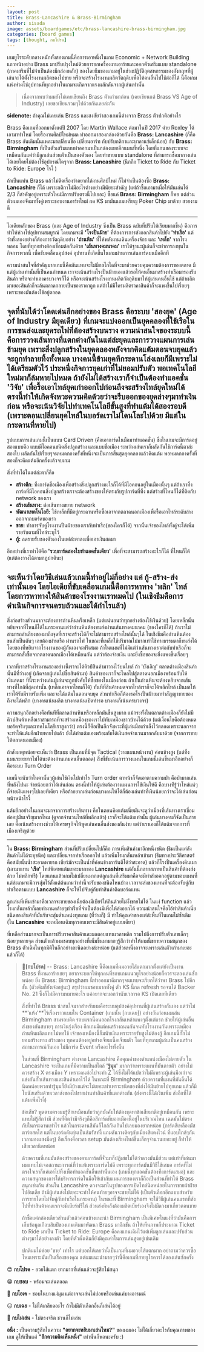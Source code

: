 ```yaml
---
layout: post
title: Brass-Lancashire & Brass-Birmingham
author: sisada
image: assets/boardgames/etc/brass-lancashire-brass-birmingham.jpg
categories: [board games]
tags: [thought, กบโปรด]
---
```

เกมยูโรระดับกลางหนักทั้งสองเกมนี้คือการเอาหนึ่งในเกม Economic + Network Building แถวหน้าอย่าง Brass มาปรับปรุงใหม่ด้วยการยกเครื่องงานอาร์ทและออกตัวเสริมแบบ standalone (ภาคเสริมที่ไม่จำเป็นต้องมีกล่องหลัก) ของโดยธีมของเกมอยู่ในช่วงปฎิวัติอุตสหกรรมของอังกฤษที่ผู้เล่นจะได้ตั้งโรงงานผลิตของไปขาย หรือจะสร้างโรงงานผลิตวัตถุดิบเพื่อให้คนอื่นไปใช้ต่อก็ได้ นี้คือเกมแห่งห่วงโซ่อุปทานที่ทุกอย่างในเกมจะเกิดจากแรงผลักดันจากผู้เล่นเท่านั้น

 
> เนื่องจากพบว่าผมยังไม่เคยเขียนถึง Brass ตัวเก่ามาก่อน (เคยเขียนแต่ Brass VS Age of Industry) เลยขอเขียนรวมๆไปด้วยกันเลยล่ะกัน



**sidenote:** ถ้าคุณไม่เคยเล่น Brass และสงสัยว่าสองเกมนี้ต่างจาก Brass ตัวปกติอย่างไร


Brass คือเกมที่ออกมาตั้งแต่ปี 2007 โดย Martin Wallace ต่อมาในปี 2017 ค่าย Roxley ได้เอามาทำใหม่ โดยรื้องานศิลป์ใหม่หมด ทำออกมาสองกล่องด้วยกันคือ **Brass: Lancashire** (ก็คือ Brass อันเดิมนั้นแหละมาเปลี่ยนชื่อ เปลี่ยนอาร์ท กับปรับกติกาและบาลานซ์เล็กน้อย) กับ **Brass: Birmingham** ที่เป็นตัวเสริมแบบทำออกมาเป็นกล่องแยกอีกแผนที่หนึ่ง โดยที่แกนของระบบจะเหมือนกันแต่ว่ามีลูกเล่นส่วนตัวเป็นของตัวเอง โดยทำขายแบบ standalone ที่สามารถซื้อมากางเล่นได้เลยโดยไม่ต้องใช้อุปกรณ์ใดๆจาก **Brass: Lancashire** (นึกถึง Ticket to Ride กับ Ticket to Ride: Europe ไรงี้ )


ถ้าเป็นแฟน Brass แล้วไม่ติดเรื่องว่าอยากได้งานศิลป์ใหม่ ก็ไม่จำเป็นต้องซื้อ **Brass: Lancashire** ก็ได้ เพราะกติกาไม่มีอะไรต่างอย่างมีนัยยะสำคัญ (แต่ถ้าซื้อเอามาเผื่อให้มันเล่นได้ 2/3 ก็สำคัญอยู่เพราะตัวใหม่มีการปรับตรงนี้ไปเยอะ) ซื้อแค่ **Brass: Birmingham** ก็พอ แต่ส่วนตัวผมเองจัดมาทั้งคู่เพราะชอบงานอาร์ทใหม่ กด KS มามันแถมเหรียญ Poker Chip มาด้วย สวยงามดี




---



ไอเดียหลักของ Brass (และ Age of Industry ซึ่งเป็น Brass ฉบับที่ปรับให้เรียบมากขึ้น) คือการทำให้ห่วงโซ่อุปทานสมบูรณ์ โดยเกมจะมี **'โรงปั่นฝ้าย'** ที่ต้องการการส่งออกสินค้าไปยัง **'ท่าเรือ'** แต่ว่าทั้งสองอย่างก็ต้องการวัตถุดิบอย่าง **'ถ่านหิน'** ที่ให้พลังงานเดินเครื่องจักร และ **'เหล็ก'** จากโรงหลอม โดยที่ทุกอย่างต้องเชื่อมต่อกันด้วย **'เส้นทางคมนาคม'** เราให้ฐานะผู้เล่นก็จะทำการลงทุนในกิจการพวกนี้ เพื่อขับเคลื่อนอุปสงค์ อุปทานที่เกิดขึ้นในเกมผ่านการเล่นการ์ดบนมืออีกที

ความน่าสนใจที่สำคัญมากเกมนี้คือมันแทบจะไม่มีกลไกใดที่จะมาช่วยควบคุมความต้องการของตลาด มีแต่ผู้เล่นเท่านั้นที่เป็นคนกำหนด เราจะเน้นสร้างโรงปั่นฝ้ายเองแล้วรอให้คนอื่นมาสร้างท่าเรือมารองรับสินค้า หรือจะทำเองครบวงจรก็ได้ หรือจะเน้นสร้างโรงงานผลิตวัตถุดิบมาให้ผู้เล่นคนอื่นใช้ แต่ถ้าผลิตมาเยอะสินค้าก็จะล้นตลาดกลายเป็นของราคาถูก แต่ถ้าไม่มีใครผลิตราคาสินค้าก็จะแพงขึ้นไปเรื่อยๆ เพราะของมันต้องใช้อยู่ตลอด

จุดที่นับได้ว่าโดดเด่นอีกอย่างของ Brass คือระบบ **'สองยุค'** (Age of Industry มียุคเดียว) ที่เกมจะแบ่งออกเป็นยุคคลองที่ใช้เรือในการขนส่งและยุครถไฟที่ต้องสร้างบนราง ความน่าสนใจของระบบนี้คือการวางเส้นทางที่แตกต่างกันในแต่ล่ะยุคและการวางแผนการเล่นข้ามยุค เพราะสิ่งปลูกสร้างในยุคคลองหลังจากคิดแต้มตอนจบยุคแล้วจะถูกทำลายทิ้งทั้งหมด บางคนนี้ข้ามยุคทีกระดานโล่งเลยก็มีเพราะไม่ได้เตรียมตัวไว้ ประหนึ่งกิจการยุคเก่าที่ไม่ยอมปรับตัว พอเทคโนโลยีใหม่มาก็ล้มหายไปหมด ถ้ายังไม่ได้สร้างเราก็จำเป็นต้องทำแอคชั่น **'วิจัย'** เพื่อรื้อเอาไทล์ยุคเก่าออกไปก่อนถึงจะสร้างไทล์ยุคใหม่ได้ ตรงนี้ทำให้เกิดจังหวะความคิดด้วยว่าจะรีบออกของยุคล่างๆมาทำเงินก่อน หรือจะเน้นวิจัยไปทำเทคโนโลยีขั้นสูงที่ทำแต้มได้สองรอบดี (เพราะตอนเปลี่ยนยุคไทล์ในบอร์ดเราไม่โดนโละไปด้วย มีแต่ในกระดานที่หายไป)
---------------------------------------------------------------

รูปแบบการเล่นเกมนี้เป็นแบบ Card Driven (คือเอาการ์ดในมือมาทำแอคชั่น) ซึ่งในเกมจะมีการ์ดอยู่สองแบบคือ แบบมีไอคอนชนิดสิ่งปลูกสร้าง และแบบชื่อเมือง ระหว่างเล่นเราก็ผลัดกันใช้การ์ดนี้ตาล่ะสองใบ ผลัดกันไปเรื่อยๆจนหมดกองครั้งที่หนึ่งจะเป็นการสิ้นสุดยุคคลองแล้วคิดแต้ม พอหมดกองครั้งที่สองก็จะคิดแต้มอีกครั้งแล้วจบเกม

สิ่งที่ทำได้ในแต่ล่ะตาก็คือ
* **สร้างตึก:** ทิ้งการ์ดชื่อเมืองเพื่อสร้างสิ่งปลูกสร้างอะไรก็ได้ที่มีไอคอนอยู่ในเมืองนั้นๆ แต่ถ้าเราทิ้งการ์ดที่มีไอคอนสิ่งปลูกสร้างเราจะต้องสร้างของให้ตรงกับรูปการ์ดที่ทิ้ง แต่สร้างที่ไหนก็ได้ที่ติดกับ network ของเรา
* **สร้างเส้นทาง:** ต่อเส้นทางขยาย network
* **พัฒนาเทคโนโลยี:** ใช้เหล็กที่มีอยู่กระดานหรือซื้อเอาจากตลาดนอกเมืองเพื่อรื้อเอาไทล์ระดับล่างออกจากบอร์ดของเรา
* **ขาย:** ทำการจับคู่โรงงานปั่นฝ้ายของเรากับท่าเรือ(ของใครก็ได้) จากนั้นเจ้าของไทล์ทั้งคู่จะได้เพิ่มรายรับตามที่ไทล์ระบุไว้
* **กู้:** ลดรายรับของตัวเองในแต่ล่ะตาลงเพื่อเอาเงินสดมา


อีกอย่างที่เราทำได้คือ **'รวบการ์ดสองใบทำแอคชั่นเดียว'** เพื่อที่จะสามารถสร้างอะไรก็ได้ ที่ไหนก็ได้ (แต่ต้องวางได้ตามกฎปกตินะ)

จะเห็นว่าโดยวิธีเล่นแล้วเกมนี้ทำอยู่ไม่กี่อย่าง แค่ กู้-สร้าง-ส่ง เท่านั้นเอง โดยไอเดียที่ขับเคลื่อนเกมนี้คือการหาทาง **'พลิก'** ไทล์ โดยการหาทางให้สินค้าของโรงงานเราหมดไป (ในเชิงธีมคือการดำเนินกิจการจนครบถ้วนและได้กำไรแล้ว)
---------------------------------------------------------------


สิ่งก่อสร้างส่วนมากจะต้องการถ่านหินหรือเหล็ก (แต่แน่นอนว่าทุกอย่างต้องใช้เงินด้วย) โดยเหล็กนั้นหยิบจากที่ไหนก็ได้ในกระดานแต่ว่าถ่านหินต้องขนส่งผ่านเส้นทางคมนาคม (ของใครก็ได้) ถ้าเราไม่สามารถลำเลียงของมาถึงจุดที่เราจะสร้างได้ก็จะไม่สามารถสร้างไทล์นั้นๆได้ ในเชิงธีมคือถ่านหินต้องขนส่งเป็นตันๆ เลยต้องผ่านเรือ ผ่านรถไฟ ในขณะที่เหล็กใช้ปริมาณไม่มากเท่าใช้ทางธรรมดาก็ขนส่งได้ โดยของที่หยิบจากโรงงานของผู้กันเองจะฟรีเสมอ ถ้าในแผนที่ไม่มีแต่ว่าเส้นทางเราต่อกับท่าเรือก็จะสามารถสั่งซื้อจากตลาดนอกเมืองได้เหมือนกัน แต่ว่าต้องจ่ายเงิน และยิ่งซื้อของจะยิ่งแพงขึ้นเรื่อยๆ

เวลาที่เราสร้างโรงงานสองอย่างนี้เราจะได้คิวป์สินค้ามาวางไว้บนไทล์ ถ้า 'บังเอิญ' ตลาดต่างเมืองสินค้านั้นมีที่ว่างอยู่ (เกิดจากผู้เล่นไปซื้อสินค้ามา) สินค้าของเราก็จะไหลไปสู่ตลาดนอกเมืองพร้อมกับให้เงินสดมา ทีนี้ระหว่างเล่นผู้เล่นจะถูกบังคับให้ซื้อของในเมืองก่อน ถ้าเป็นถ่านหินจะต้องหยิบจากเส้นทางที่ใกล้ที่สุดเท่านั้น (เหล็กเอาจากไหนก็ได้) ทันทีที่สินค้าหมดจากไทล์เราก็จะได้พลิกไทล์ เป็นผลให้เราได้รับมีรายรับเพิ่ม และจะได้แต้มในตอนจบยุค ส่วนท่าเรือก็ต้องรอโรงปั่นฝ้ายมาทำสัญญาขายของถึงจะได้พลิก (บางคนเน้นผลิต บางคนเน้นเปิดท่ารอ บางคนก็เน้นครบวงจร)

ความสนุกอีกอย่างคือทันทีที่ตลาดถ่านหินหรือเหล็กมันขึ้นสูงมาก แม้กระทั้งในตลาดต่างเมืองก็ยังไม่มีคิวบ์สินค้าเหลือเราสามารถที่จะสร้างเหมืองของเราไปทับเหมืองชาวบ้านได้ด้วย (แต่เงื่อนไขคือต้องหมดบอร์ดจริงๆและเทคโนโลยีเราสูงกว่า) ตรงนี้ก็คือเป็นอีกจังหวะที่ผู้เล่นมือเก่าเล็งไว้ตลอดเพราะนอกจากจะทำให้แต้มอีกฝ่ายหายไปแล้ว ยังได้ทำแต้มเองพร้อมกับได้เงินสดจำนวนมากกลับมาด้วย (จากการขายให้ตลาดนอกเมือง)

ถ้าสังเกตุหน่อยจะเห็นว่า Brass เป็นเกมที่มีจุด Tactical (วางแผนหน้างาน) ค่อนข้างสูง (แต่ทิ้งแผนระยะยาวไม่ได้นะต้องอ่านเกมคนอื่นตลอด) สิ่งที่ขับเน้นการวางแผนในเกมนี้เด่นขึ้นมาอีกอย่างก็คือระบบ Turn Order

เกมนี้จะนับว่าในตานั้นๆผู้เล่นใช้เงินไปเท่าไร Turn order ตาหน้าก็จัดเอาตามความป๋า คือป๋ามากเล่นที่หลังไปนะ จ่ายน้อยกว่าได้เล่นก่อน ตรงนี้ทำให้ผู้เล่นต้องวางแผนการใช้เงินให้ดี คือบางทีรู้ว่าโหล่แน่ๆก็จ่ายมันแพงๆไปเลยทีเดียว หรือถ้าอยากเล่นก่อนบางคนให้ได้ก็ต้องเล่นท่าที่เงินน้อยกว่าจะได้เล่นก่อนหน้าหน้าไรงี้

แต้มอีกอย่างในเกมจะมาจากการสร้างเส้นทาง คือในตอนคิดแต้มเนี่ยมันจะดูว่าเมืองที่เส้นทางเราเชื่อมต่ออยู่มันเจริญมากไหม (ดูจากจำนวนไทล์ที่พลิกแล้ว) เราก็จะได้แต้มเท่านั้น ผู้เล่นบางคนก็จัดเป็นสายเลย คือเน้นสร้างทางช่วยให้เศรษฐกิจให้พูดเล่นคนอื่นส่งของกันง่าย แต่ว่าเราเองก็ได้แต้มจากการที่เมืองเจริญด้วย



---


ใน **Brass: Birmingham** ส่วนที่ปรับเปลี่ยนไปก็คือ การเพิ่มสินค้ามาอีกหนึ่งชนิด (ธีมเป็นแค่ลังสินค้าไม่ได้ระบุชนิด) และเปลี่ยนจากท่าเรือออกไป แล้วเพิ่มโรงกลั่นเหล้าเข้ามา (ธีมทางประวัติศาสตร์คือสมัยนั้นน้ำสะอาดหายาก เบียร์มักจะเป็นน้ำที่ค่อนข้างการันตีได้ว่าสะอาด) แล้วก็โรงปั้นเครื่องดินเผา (เอามาแทน **'เรือ'** ไทล์พิเศษแต้มเยอะมากของ **Lancashire** แต่อันนี้กลายสภาพเป็นสินค้าที่ต้องส่งด้วย ไม่พลิกฟรี) โดยแกนแล้วเกมไม่เปลี่ยนมากแต่ลูกเล่นที่เสริมมาคือจะมีท่าส่งออกอยู่ตามขอบแผนที่ แต่ล่ะเกมจะมีการสุ่มไว้ตั้งแต่ต้นเกมว่าท่านี้จะรับของชนิดไหนบ้าง เวลาจะส่งของแทนที่จะต้องจับคู่กับท่าเรือตามแบบ **Lancashire** ก็จะให้ไปจับคู่กับท่าสินค้าติดบอร์ดแทน


ลูกเล่นที่เพิ่มเข้ามาคือเวลาจะขายของเนี่ยต้องมีเบียร์ให้กินด้วยไม่งั้งขายไม่ได้ ในแง่ function แล้วโรงกลั่นเหล้าก็เลยทำงานคล้ายๆท่าเรือที่จำเป็นต้องมีเพื่อให้ส่งออกได้ ความน่าสนใจคือไอ้ท่าสินค้าเนี่ยชนิดของสินค้าที่มันรับจะสุ่มต่ำแหน่งทุกเกม (ที่ว่างก็) มี ทำให้คุณค่าของแต่ล่ะพื้นที่ในเกมไม่ซ้ำเดิม (ใน **Lancashire** จะเหมือนเดิมทุกรอบเพราะมีสินค้าอยู่แบบเดียว)


ที่เหลือส่วนมากจะเป็นการปรับราคาสินค้าและผลตอบแทนเวลาพลิก รวมไปถึงการปรับตัวเลขเล็กๆน้อยๆหลายจุด ส่วนตัวแล้วผมชอบทุกอย่างที่เพิ่มขึ้นมามากๆรู้สึกว่าทำให้เกมนี้ขยายความสนุกของ Brass ตัวเดิมในทุกมิติในอีกอย่างละนิดอย่างล่ะหน่อย (แต่ส่วนหนึ่งอาจจะเพราะเล่นตัวเก่ามาเยอะแล้วก็ได้)



> 🐸**[กบโปรด]** -- Brass: Lancashire นี้คือเกมที่ผมอวยไส้แตกมากตั้งแต่ยังเป็นงาน Brass ที่งานอาร์ทเชยๆ อยากจะบอกให้ทุกคนที่ชอบเกมแนวยูโรอย่างน้อยก็ควรจะลองเล่นซักหน่อย ยิ่ง Brass: Birmingham นี้ทำออกมาดีมากๆจนแทบจะเรียกได้ว่าพา Brass ไปอีกขั้น (ตัวเดิมก็ยังเจ๋งอยู่นะ) สรุปว่าผมชอบมากทั้งคู่ ตัว KS นี้กด refresh รอจนได้ Backer No. 21 ซึ้งก็ไม่มีความหมายอะไร แค่อยากจะบอกว่านับเวลารอ KS เปิดเลยทีเดียว
> 
> สิ่งที่ทำให้ Brass น่าสนใจมากสำหรับผมคือระบบอุปสงค์อุปทานที่ผู้เล่นสร้างกันเอง แต่ว่าไม่ **'แห้ง'**ไร้เรื่องราวแบบใน Container (เกมนั้น [กบเฉย]) อย่างวันก่อนผมเล่น Birmingham สามรอบติด รอบแรกนี้คนออกโรงกลั่นเหล้าแพงๆตั้งแต่แรก ช่วยให้ผู้เล่นอื่นส่งของกันสบายๆ การเงินรุ่งเรือง อีกเกมมีแต่คนสร้างถนนกันจนทับโรงงานกันเพราะเหมืองถ่านหินผลิตแทบไม่พอใช้ เจ้าของเหมืองนี้ยิ้มนับเงินเพราะรายรับสูงไม่ต้องกู้ อีกเกมนี้กั๊กไม่ยอมสร้างทาง สร้างของ ทุกคนต้องอยู่อย่างเจียมเนื้อเจียมตัว โดยที่ทุกเกมผู้เล่นเป็นคนสร้างสถานะการณ์กันเอง ไม่มีการ์ด Event หรืออะไรทั้งนั้น
> 
> ในส่วนที่ Birmingham ต่างจาก Lancashire คือคุณค่าของตำแหน่งเมืองไม่ตายตัว ใน Lancashire จะเป็นเกมที่มีความเป็นสไตล์ **'รู้มุม'** มากกว่าเพราะแผนที่มันตายตัว อย่างไม่ควรสร้าง X ตรงเมือง Y เพราะคนต่อไปจะทำ Z ได้ซึ่งไม่ได้แปลว่าไม่ดีเพราะผู้เล่นมือเก่าจะแข่งกันกั๊กเส้นทางและสินค้าเอาไว้ได้ ในขณะที่ Birmingham ด้วยความที่แผนที่มันดิ้นได้นิดหน่อยพวกท่ารู้มุมก็ยังมีบ้างแต่จะไม่เยอะเท่าเพราะชนิดของที่ส่งได้มันย้ายไปทุกเกม แล้วก็มีโบนัสเสริมด้วยเวลาส่งของไปขายผ่านท่าสินค้าที่แตกต่างกัน (ส่งตรงนี้ได้เงินเพิ่ม ส่งอีกที่ได้แต้มเพิ่มไรงี้)
> 
> ข้อเสีย? พูดตามตรงผมรู้สึกเหมือนกับว่าถูกบังคับให้ต้องขุดหาข้อเสียมาติอยู่เหมือนกัน เพราะแทบไม่รู้สึกว่ามี ส่วนที่คิดว่ามีจริงๆก็คือสีการ์ดที่บอกเมืองนี้อยู่ในบริเวณไหน เฉดมันไม่ตรงกับในกระดานเท่าไร แล้วในกระดานสีมันก็ใกล้กันเกินไปเลยมองยากหน่อย (การ์ดสีเหลืองมัสตาร์ตสดใส แต่ในบอร์ดดันตุ่นเป็นส้มรัสท์งี้ แถมดันวางติดๆกับเมืองสีแดงไวน์ ที่แอบใกล้ๆกันเวลามองแสงมืดๆ) อีกเรื่องคือเวลา setup มันต้องเรียงไทล์ชิ้นเล็กๆจำนวนเยอะอยู่ ก็ทำให้เสียเวลานิดหน่อย
> 
> ด้วยความที่เกมมันต้องสร้างของตามการ์ดที่จั่วมาก็ปฎิเสธไม่ได้ว่าดวงมันมีส่วน แต่เท่าที่เล่นมาผมแทบไม่เจอสถานะการณ์ที่ว่าแพ้เพราะการ์ดไม่ดี เพราะทุกการ์ดมันมีวิธีใช้เสมอ การ์ดที่ไม่ตรงใจเราก็แค่เอาไปทิ้งเพื่อทำแอคชั่นอื่นเท่านั้นเอง (เกมนี้ทุกแอคชั่นต้องทิ้งการ์ดเสมอ) และความสนุกของการได้บริหารการ์ดในมือให้เข้ากับแผนการของเราก็ถือเป็นส่วนที่ทำให้ Brass สนุกเช่นกัน ส่วนใน Lancashire ดวงจะมาในรูปของการเปิดไทล์นิดหน่อยในการขายผ้าฝ้ายไปอินเดีย ถ้ามีผู้เล่นส่งไปเยอะจะทำให้คนท้ายๆอาจจะขายไม่ได้ (เป็นตัวเลือกอีกแบบสำหรับการขายโดยไม่จับคู่กับท่าเรือในกระดาน) ในขณะที่ Birmingham จะใช้วิธีผู้เล่นคนแรกที่ส่งไปที่ท่าสินค้าคนแรกจะมีเบียร์ฟรีให้ ส่วนส่งทีหลังต้องผลิตเบียร์เองจึงไม่มีดวงมาเกี่ยวตอนขาย
> 
> ถ้าซื้อแค่กล่องเดียวส่วนตัวแล้วค่อนข้างแนะนำ Birmingham เป็นพิเศษในแง่ที่ว่ามันคือการเก็บข้อมูลเกือบสิบปีของเกมเดิมมาพัฒนา Brass มาอีกขั้น ถ้าให้เห็นภาพก็ประมาณ Ticket to Ride มาเป็น Ticket to Ride: Europe คือคงแกนเดิมไว้แต่เพิ่มลูกเล่นและปรับส่วนต่างๆมาได้อย่างลงตัว โดยที่ตัวดั้งเดิมก็ยังมีคุณค่าในการเล่นสูงอยู่เช่นเดิม
> 
> ปกติผมไม่ค่อย 'ขาย' เท่าไร แต่บอกได้เลยว่านี้เป็นเกมที่ผมอวยไส้แตกมาก อย่าถามว่าควรซื้อไหมเพราะมันเป็นเรื่องของคุณ แต่ผมแนะนำมากๆว่านี้คือเกมที่สายยูโรควรได้ลองเล่นซักครั้ง


😍 **กบโปรด** - อวยไส้แตก ยากมากที่เล่นแล้วจะรู้สึกไม่สนุก

😁 **กบชอบ** - พร้อมจะเล่นตลอด

🙂 **กบโอเค** - ชอบในบางแง่มุม แต่อาจจะเล่นไม่บ่อยหรือเล่นแค่บางอารมณ์

😐 **กบเฉย** - ไม่ได้เกลียดอะไร ถ้าไม่มีตัวเลือกอื่นก็เล่นได้อยู่

🖕 **กบไม่เล่น** - ไม่ตรงจริต ชวนก็ไม่เล่น

**อนึ่ง :** เป็นความรู้สึกในความ **"อยากจะหยิบมาเล่นไหม?"** ของผมเอง ไม่ได้เกี่ยวอะไรกับคุณภาพของเกม ดูให้เป็นแค่ **"อีกความคิดเห็นหนึ่ง"** เท่านั้นก็พอนะครับ :)



---

